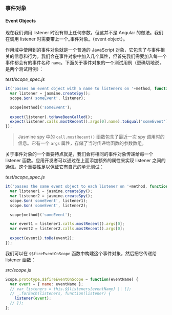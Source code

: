 ### 事件对象
#### Event Objects

现在我们调用 listener 时没有带上任何参数，但这并不是 Angular 的做法。我们在调用 listener 时需要带上一个_事件对象_（event object）。

作用域中使用到的事件对象就是一个普通的 JavaScript 对象，它包含了与事件相关的信息和行为。我们会在事件对象中加入几个属性，但首先我们需要加入每一个事件都会有的事件名称 `name`。下面关于事件对象的一个测试用例（更确切地说，是两个测试用例）：

_test/scope_spec.js_

```js
it('passes an event object with a name to listeners on '+method, function() {
  var listener = jasmine.createSpy();
  scope.$on('someEvent', listener);

  scope[method]('someEvent');
  
  expect(listener).toHaveBeenCalled();
  expect(listener.calls.mostRecent().args[0].name).toEqual('someEvent');
});
```

> Jasmine spy 中的 `call.mostRecent()` 函数包含了最近一次 spy 调用时的信息。它有一个 `args` 属性，存储了当时传递给函数的参数数组。

关于事件对象的一个重要特点就是，我们会将相同的事件对象传递给每一个 listener 函数。应用开发者可以通过在上面添加额外的属性来实现 listener 之间的通信。这个重要性足以保证它有自己的单元测试：

_test/scope_spec.js_

```js
it('passes the same event object to each listener on '+method, function() {
  var listener1 = jasmine.createSpy();
  var listener2 = jasmine.createSpy();
  scope.$on('someEvent', listener1);
  scope.$on('someEvent', listener2);

  scope[method]('someEvent');

  var event1 = listener1.calls.mostRecent().args[0];
  var event2 = listener2.calls.mostRecent().args[0];
  
  expect(event1).toBe(event2);
});
```

我们可以在 `$$fireEventOnScope` 函数中构建这个事件对象，然后把它传递给 listener 函数：

_src/scope.js_

```js
Scope.prototype.$$fireEventOnScope = function(eventName) {
  var event = { name: eventName };
  // var listeners = this.$$listeners[eventName] || [];
  // _.forEach(listeners, function(listener) {
    listener(event);
  // });
};
```